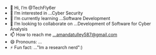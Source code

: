 - 👋 Hi, I’m @TechFly6er
- 👀 I’m interested in ...Cyber Security
- 🌱 I’m currently learning ...Software Development
- 💞️ I’m looking to collaborate on ...Development of Software for Cyber Analysis
- 📫 How to reach me ...amandatulley587@gmail.com
- 😄 Pronouns: ...
- ⚡ Fun fact: ..."Im a research nerd":)

<!---
TechFly6er/TechFly6er is a ✨ special ✨ repository because its `README.md` (this file) appears on your GitHub profile.
You can click the Preview link to take a look at your changes.
--->
